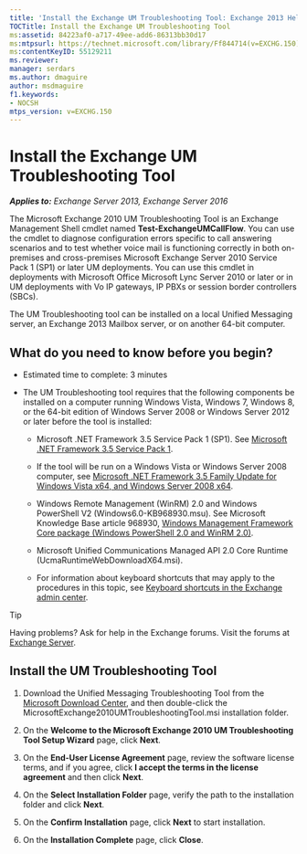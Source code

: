 ```yaml
---
title: 'Install the Exchange UM Troubleshooting Tool: Exchange 2013 Help'
TOCTitle: Install the Exchange UM Troubleshooting Tool
ms:assetid: 84223af0-a717-49ee-add6-86313bb30d17
ms:mtpsurl: https://technet.microsoft.com/library/Ff844714(v=EXCHG.150)
ms:contentKeyID: 55129211
ms.reviewer:
manager: serdars
ms.author: dmaguire
author: msdmaguire
f1.keywords:
- NOCSH
mtps_version: v=EXCHG.150
---
```


# Install the Exchange UM Troubleshooting Tool

_**Applies to:** Exchange Server 2013, Exchange Server 2016_

The Microsoft Exchange 2010 UM Troubleshooting Tool is an Exchange Management Shell cmdlet named **Test-ExchangeUMCallFlow**. You can use the cmdlet to diagnose configuration errors specific to call answering scenarios and to test whether voice mail is functioning correctly in both on-premises and cross-premises Microsoft Exchange Server 2010 Service Pack 1 (SP1) or later UM deployments. You can use this cmdlet in deployments with Microsoft Office Microsoft Lync Server 2010 or later or in UM deployments with Vo IP gateways, IP PBXs or session border controllers (SBCs).

The UM Troubleshooting tool can be installed on a local Unified Messaging server, an Exchange 2013 Mailbox server, or on another 64-bit computer.

## What do you need to know before you begin?

- Estimated time to complete: 3 minutes

- The UM Troubleshooting tool requires that the following components be installed on a computer running Windows Vista, Windows 7, Windows 8, or the 64-bit edition of Windows Server 2008 or Windows Server 2012 or later before the tool is installed:

  - Microsoft .NET Framework 3.5 Service Pack 1 (SP1). See [Microsoft .NET Framework 3.5 Service Pack 1](https://www.microsoft.com/download/details.aspx?id=22).

  - If the tool will be run on a Windows Vista or Windows Server 2008 computer, see [Microsoft .NET Framework 3.5 Family Update for Windows Vista x64, and Windows Server 2008 x64](https://www.microsoft.com/download/details.aspx?id=1055).

  - Windows Remote Management (WinRM) 2.0 and Windows PowerShell V2 (Windows6.0-KB968930.msu). See Microsoft Knowledge Base article 968930, [Windows Management Framework Core package (Windows PowerShell 2.0 and WinRM 2.0)](https://support.microsoft.com/help/968930).

  - Microsoft Unified Communications Managed API 2.0 Core Runtime (UcmaRuntimeWebDownloadX64.msi).

  - For information about keyboard shortcuts that may apply to the procedures in this topic, see [Keyboard shortcuts in the Exchange admin center](keyboard-shortcuts-in-the-exchange-admin-center-2013-help.md).

> [!TIP]
> Having problems? Ask for help in the Exchange forums. Visit the forums at [Exchange Server](https://go.microsoft.com/fwlink/p/?linkid=60612).

## Install the UM Troubleshooting Tool

1. Download the Unified Messaging Troubleshooting Tool from the [Microsoft Download Center](https://www.microsoft.com/download/details.aspx?id=20839), and then double-click the MicrosoftExchange2010UMTroubleshootingTool.msi installation folder.

2. On the **Welcome to the Microsoft Exchange 2010 UM Troubleshooting Tool Setup Wizard** page, click **Next**.

3. On the **End-User License Agreement** page, review the software license terms, and if you agree, click **I accept the terms in the license agreement** and then click **Next**.

4. On the **Select Installation Folder** page, verify the path to the installation folder and click **Next**.

5. On the **Confirm Installation** page, click **Next** to start installation.

6. On the **Installation Complete** page, click **Close**.
